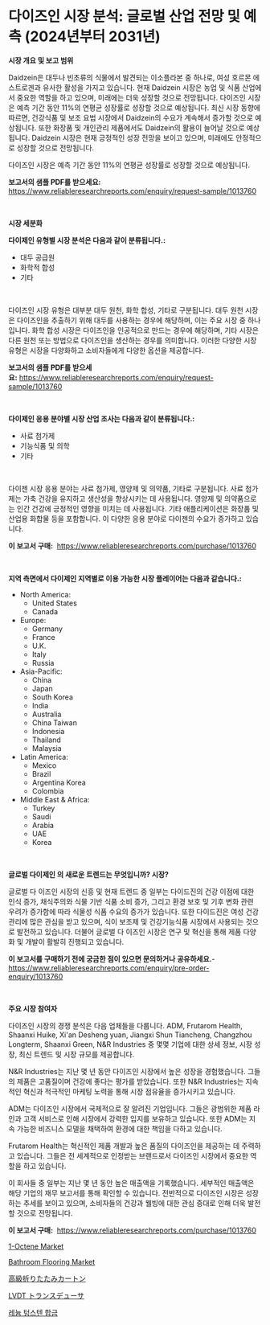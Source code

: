 <p><h1>다이즈인 시장 분석: 글로벌 산업 전망 및 예측 (2024년부터 2031년)</h1></p><p><strong>시장 개요 및 보고 범위</strong></p>
<p><p>Daidzein은 대두나 빈초류의 식물에서 발견되는 이소플라본 중 하나로, 여성 호르몬 에스트로겐과 유사한 활성을 가지고 있습니다. 현재 Daidzein 시장은 농업 및 식품 산업에서 중요한 역할을 하고 있으며, 미래에는 더욱 성장할 것으로 전망됩니다. 다이즈인 시장은 예측 기간 동안 11%의 연평균 성장률로 성장할 것으로 예상됩니다. 최신 시장 동향에 따르면, 건강식품 및 보조 요법 시장에서 Daidzein의 수요가 계속해서 증가할 것으로 예상됩니다. 또한 화장품 및 개인관리 제품에서도 Daidzein의 활용이 늘어날 것으로 예상됩니다. Daidzein 시장은 현재 긍정적인 성장 전망을 보이고 있으며, 미래에도 안정적으로 성장할 것으로 전망됩니다. </p><p>다이즈인 시장은 예측 기간 동안 11%의 연평균 성장률로 성장할 것으로 예상됩니다.</p></p>
<p><strong>보고서의 샘플 PDF를 받으세요:</strong> <a href="https://www.reliableresearchreports.com/enquiry/request-sample/1013760">https://www.reliableresearchreports.com/enquiry/request-sample/1013760</a></p>
<p>&nbsp;</p>
<p><strong>시장 세분화</strong></p>
<p><strong>다이제인 유형별 시장 분석은 다음과 같이 분류됩니다.:</strong></p>
<p><ul><li>대두 공급원</li><li>화학적 합성</li><li>기타</li></ul></p>
<p>&nbsp;</p>
<p><p>다이즈인 시장 유형은 대부분 대두 원천, 화학 합성, 기타로 구분됩니다. 대두 원천 시장은 다이즈인을 추출하기 위해 대두를 사용하는 경우에 해당하며, 이는 주요 시장 중 하나입니다. 화학 합성 시장은 다이즈인을 인공적으로 만드는 경우에 해당하며, 기타 시장은 다른 원천 또는 방법으로 다이즈인을 생산하는 경우를 의미합니다. 이러한 다양한 시장 유형은 시장을 다양화하고 소비자들에게 다양한 옵션을 제공합니다.</p></p>
<p><strong>보고서의 샘플 PDF를 받으세요:</strong>&nbsp;<a href="https://www.reliableresearchreports.com/enquiry/request-sample/1013760">https://www.reliableresearchreports.com/enquiry/request-sample/1013760</a></p>
<p>&nbsp;</p>
<p><strong> 다이제인 응용 분야별 시장 산업 조사는 다음과 같이 분류됩니다.:</strong></p>
<p><ul><li>사료 첨가제</li><li>기능식품 및 의학</li><li>기타</li></ul></p>
<p>&nbsp;</p>
<p><p>다이젠 시장 응용 분야는 사료 첨가제, 영양제 및 의약품, 기타로 구분됩니다. 사료 첨가제는 가축 건강을 유지하고 생산성을 향상시키는 데 사용됩니다. 영양제 및 의약품으로는 인간 건강에 긍정적인 영향을 미치는 데 사용됩니다. 기타 애플리케이션은 화장품 및 산업용 화합물 등을 포함합니다. 이 다양한 응용 분야로 다이젠의 수요가 증가하고 있습니다.</p></p>
<p><strong>이 보고서 구매:</strong>&nbsp; <a href="https://www.reliableresearchreports.com/purchase/1013760">https://www.reliableresearchreports.com/purchase/1013760</a></p>
<p>&nbsp;</p>
<p><strong>지역 측면에서 다이제인 지역별로 이용 가능한 시장 플레이어는 다음과 같습니다.:</strong></p>
<p><ul>
    <li>
        North America:
        <ul>
            <li>United States</li>
            <li>Canada</li>
        </ul>
    </li>
    <li>
        Europe:
        <ul>
            <li>Germany</li>
            <li>France</li>
            <li>U.K.</li>
            <li>Italy</li>
            <li>Russia</li>
        </ul>
    </li>
    <li>
        Asia-Pacific:
        <ul>
            <li>China</li>
            <li>Japan</li>
            <li>South Korea</li>
            <li>India</li>
            <li>Australia</li>
            <li>China Taiwan</li>
            <li>Indonesia</li>
            <li>Thailand</li>
            <li>Malaysia</li>
        </ul>
    </li>
    <li>
        Latin America:
        <ul>
            <li>Mexico</li>
            <li>Brazil</li>
            <li>Argentina Korea</li>
            <li>Colombia</li>
        </ul>
    </li>
    <li>
        Middle East & Africa:
        <ul>
            <li>Turkey</li>
            <li>Saudi</li>
            <li>Arabia</li>
            <li>UAE</li>
            <li>Korea</li>
        </ul>
    </li>
    </ul></p>
<p>&nbsp;</p>
<p><strong>글로벌 다이제인 의 새로운 트렌드는 무엇입니까? 시장?</strong></p>
<p><p>글로벌 다 이즈인 시장의 신흥 및 현재 트렌드 중 일부는 다이드진의 건강 이점에 대한 인식 증가, 채식주의와 식물 기반 식품 소비 증가, 그리고 환경 보호 및 기후 변화 관련 우려가 증가함에 따라 식물성 식품 수요의 증가가 있습니다. 또한 다이드진은 여성 건강 관리에 많은 관심을 받고 있으며, 식이 보조제 및 건강기능식품 시장에서 사용되는 것으로 발전하고 있습니다. 더불어 글로벌 다 이즈인 시장은 연구 및 혁신을 통해 제품 다양화 및 개발이 활발히 진행되고 있습니다.</p></p>
<p><strong>이 보고서를 구매하기 전에 궁금한 점이 있으면 문의하거나 공유하세요.</strong>- <a href="https://www.reliableresearchreports.com/enquiry/pre-order-enquiry/1013760">https://www.reliableresearchreports.com/enquiry/pre-order-enquiry/1013760</a></p>
<p>&nbsp;</p>
<p><strong>주요 시장 참여자</strong></p>
<p><p>다이즈인 시장의 경쟁 분석은 다음 업체들을 다룹니다. ADM, Frutarom Health, Shaanxi Huike, Xi'an Desheng yuan, Jiangxi Shun Tiancheng, Changzhou Longterm, Shaanxi Green, N&R Industries 중 몇몇 기업에 대한 상세 정보, 시장 성장, 최신 트렌드 및 시장 규모를 제공합니다.</p><p>N&R Industries는 지난 몇 년 동안 다이즈인 시장에서 높은 성장을 경험했습니다. 그들의 제품은 고품질이며 건강에 좋다는 평가를 받았습니다. 또한 N&R Industries는 지속적인 혁신과 적극적인 마케팅 노력을 통해 시장 점유율을 증가시키고 있습니다.</p><p>ADM는 다이즈인 시장에서 국제적으로 잘 알려진 기업입니다. 그들은 광범위한 제품 라인과 고객 서비스로 인해 시장에서 강력한 입지를 보유하고 있습니다. 또한 ADM는 지속 가능한 비즈니스 모델을 채택하여 환경에 대한 책임을 다하고 있습니다. </p><p>Frutarom Health는 혁신적인 제품 개발과 높은 품질의 다이즈인을 제공하는 데 주력하고 있습니다. 그들은 전 세계적으로 인정받는 브랜드로서 다이즈인 시장에서 중요한 역할을 하고 있습니다.</p><p>이 회사들 중 일부는 지난 몇 년 동안 높은 매출액을 기록했습니다. 세부적인 매출액은 해당 기업의 재무 보고서를 통해 확인할 수 있습니다. 전반적으로 다이즈인 시장은 성장하는 추세를 보이고 있으며, 소비자들의 건강과 웰빙에 대한 관심 증대로 인해 더욱 발전할 것으로 전망됩니다.</p></p>
<p><strong>이 보고서 구매:</strong>&nbsp;&nbsp;<a href="https://www.reliableresearchreports.com/purchase/1013760">https://www.reliableresearchreports.com/purchase/1013760</a></p>
<p><p><a href="https://issuu.com/reportprime-2/docs/1-octene-market-size-2030.pptx">1-Octene Market</a></p><p><a href="https://github.com/CliffMedina6/Market-Research-Report-List-3/blob/main/bathroom-flooring-market.md">Bathroom Flooring Market</a></p><p><a href="https://medium.com/@emmittkutch2023/%E9%AB%98%E7%B4%9A%E6%8A%98%E3%82%8A%E7%95%B3%E3%81%BF%E3%82%AB%E3%83%BC%E3%83%88%E3%83%B3%E5%B8%82%E5%A0%B4%E3%81%AF%E5%B8%82%E5%A0%B4%E3%82%B7%E3%82%A7%E3%82%A2-%E5%B8%82%E5%A0%B4%E3%83%88%E3%83%AC%E3%83%B3%E3%83%89-%E5%B8%82%E5%A0%B4%E6%88%90%E9%95%B7%E3%81%AB%E9%96%A2%E3%81%99%E3%82%8B%E6%83%85%E5%A0%B1%E3%82%92%E6%8F%90%E4%BE%9B%E3%81%97%E3%81%BE%E3%81%99-16120d072042">高級折りたたみカートン</a></p><p><a href="https://github.com/mreklxf44233/Market-Research-Report-List-1/blob/main/9514436189967.md">LVDT トランスデューサ</a></p><p><a href="https://medium.com/@gabrielblanda5656/%EB%A0%88%EB%8A%84-%ED%85%85%EC%8A%A4%ED%85%90-%ED%95%A9%EA%B8%88-%EC%8B%9C%EC%9E%A5-%EC%8B%9C%EC%9E%A5-cagr-%EC%8B%9C%EC%9E%A5-%EB%8F%99%ED%96%A5-%EB%B0%8F-%EC%84%B1%EC%9E%A5-%EC%A0%84%EB%9E%B5%EC%97%90-%EB%8C%80%ED%95%9C-%ED%86%B5%EC%B0%B0%EB%A0%A5-1473dc21276a">레늄 텅스텐 합금</a></p></p>

